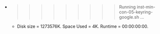 * >>>>>>>>> Running inst-min-con-05-keyring-google.sh ...
  * Disk size = 1273576K. Space Used = 4K. Runtime = 00:00:00:00.
